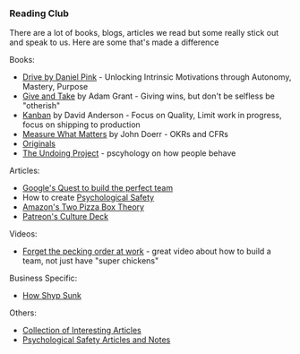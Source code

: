 ### Reading Club

There are a lot of books, blogs, articles we read but some really stick out and speak to us.  Here are some that's made a difference

Books:
- [Drive by Daniel Pink](https://www.amazon.com/Drive-Surprising-Truth-About-Motivates/dp/1594484805/ref=sr_1_1?hvadid=177133589948&hvdev=c&hvlocphy=9031939&hvnetw=g&hvpos=1t1&hvqmt=e&hvrand=5940949412523741366&hvtargid=aud-647006051489%3Akwd-15696442862&keywords=drive+by+daniel+pink&qid=1554835746&s=gateway&sr=8-1) - Unlocking Intrinsic Motivations through Autonomy, Mastery, Purpose
- [Give and Take](https://www.amazon.com/Give-Take-Helping-Others-Success-ebook/dp/B00AFPTSI0/ref=sr_1_1?keywords=give+and+take&qid=1550941286&s=books&sr=1-1) by Adam Grant - Giving wins, but don't be selfless be "otherish"
- [Kanban](https://www.amazon.com/Kanban-Successful-Evolutionary-Technology-Business/dp/0984521402/ref=asc_df_0984521402/?tag=hyprod-20&linkCode=df0&hvadid=312118059795&hvpos=1o1&hvnetw=g&hvrand=2482511824469191831&hvpone=&hvptwo=&hvqmt=&hvdev=c&hvdvcmdl=&hvlocint=&hvlocphy=9061260&hvtargid=pla-457783630739&psc=1) by David Anderson - Focus on Quality, Limit work in progress, focus on shipping to production
- [Measure What Matters](https://www.amazon.com/Measure-What-Matters-Google-Foundation-ebook/dp/B078FZ9SYB/ref=sr_1_2?keywords=measure+what+matters&qid=1550941113&s=books&sr=1-2) by John Doerr - OKRs and CFRs
- [Originals](https://www.amazon.com/Originals-How-Non-Conformists-Move-World/dp/014312885X/ref=sr_1_2?keywords=originals&qid=1554835772&s=gateway&sr=8-2)
- [The Undoing Project](https://www.amazon.com/Undoing-Project-Friendship-Changed-Minds/dp/0393354776/ref=sr_1_1?keywords=the+undoing+project&qid=1554835816&s=gateway&sr=8-1) - pscyhology on how people behave

Articles:
- [Google's Quest to build the perfect team](https://www.nytimes.com/2016/02/28/magazine/what-google-learned-from-its-quest-to-build-the-perfect-team.html)
- How to create [Psychological Safety](https://hbr.org/2017/08/high-performing-teams-need-psychological-safety-heres-how-to-create-it)
- [Amazon's Two Pizza Box Theory](https://trello.com/c/WowtOMCo/29-amazon-2-pizza-box)
- [Patreon's Culture Deck](https://www.slideshare.net/TylerSeanPalmer/patreons-culture-deck)

Videos:
- [Forget the pecking order at work](https://www.ted.com/talks/margaret_heffernan_why_it_s_time_to_forget_the_pecking_order_at_work?language=en) - great video about how to build a team, not just have "super chickens"

Business Specific:
- [How Shyp Sunk](https://www.fastcompany.com/40549442/how-shyp-sunk-the-rise-and-fall-of-an-on-demand-startup)

Others:
- [Collection of Interesting Articles](https://trello.com/b/LZ4pww7N/dev-leadership-articles)
- [Psychological Safety Articles and Notes](https://trello.com/c/PaaC0uJ5/59-rework-google-on-psychological-safety)
